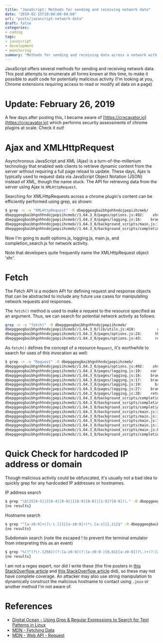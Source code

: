 ```yaml
---
title: "JavaScript: Methods for sending and receiving network data"
date: "2019-02-15T10:00:00-04:00"
url: "posts/javascript-network-data"
draft: false
categories:
- coding
tags:
- javascript
- development
- monitoring
summary: "Methods for sending and receiving data across a network with JavaScript"
---
```


JavaScript offers several methods for sending and receiving network data. This
post attempts to enumerate all forms known at this time, to make it possible to
audit code for potentially malicious activity (I'm looking at you, Chrome
extensions requiring access to read or modify all data on a page)

# Update: February 26, 2019

A few days after posting this, I became aware of
[https://crxcavator.io](https://crxcavator.io) which performs security
assessments of chrome plugins at scale. Check it out!

# Ajax and XMLHttpRequest

Asynchronous JavaScript and XML (Ajax) is a turn-of-the-millenium technology
that enabled web clients to retrieve dynamic content from the server without
requiring a full page reload to update. These days, Ajax is typically used to
request data via JavaScript Object Notation (JSON) instead of XML, though the
name stuck. The API for retrieving data from the server using Ajax is
`XMLHttpRequest`.

Searching for XMLHttpRequests across a chrome plugin's content can be
efficiently performed using grep, as shown:

```bash
$ grep -n -e "XMLHttpRequest" -R dbepggeogbaibhgnhhndojpepiihcmeb/
dbepggeogbaibhgnhhndojpepiihcmeb//1.64.3_0/pages/options.js:492:    xhr = new XMLHttpRequest();
dbepggeogbaibhgnhhndojpepiihcmeb//1.64.3_0/pages/logging.js:16:    branchRefRequest = new XMLHttpRequest();
dbepggeogbaibhgnhhndojpepiihcmeb//1.64.3_0/background_scripts/main.js:140:    req = new XMLHttpRequest();
dbepggeogbaibhgnhhndojpepiihcmeb//1.64.3_0/background_scripts/completion_search.js:56:      xhr = new XMLHttpRequest();
```

Now I'm going to audit options.js, logging.js, main.js, and completion_search.js
for network activity.

Note that developers quite frequently name the XMLHttpRequest object 'xhr'.

# Fetch

The Fetch API is a modern API for defining request and response objects that can
be abstracted to include any future use cases for manipulating network requests
and responses.

The `fetch()` method is used to make a request to the resource specified as an
argument. Thus, we can search for potential network activity as follows:

```bash
grep -n -e "fetch(" -R dbepggeogbaibhgnhhndojpepiihcmeb/
dbepggeogbaibhgnhhndojpepiihcmeb//1.64.3_0/lib/utils.js:418:          return fetch(function(data) {
dbepggeogbaibhgnhhndojpepiihcmeb//1.64.3_0/pages/options.js:24:      this.fetch();
dbepggeogbaibhgnhhndojpepiihcmeb//1.64.3_0/pages/options.js:43:      return this.fetch();
```

As `fetch()` defines the concept of a resource `Request`, it's worthwhile to
search for uses of this invocation as well:

```bash
$ grep -n -e "Request" -R dbepggeogbaibhgnhhndojpepiihcmeb/
dbepggeogbaibhgnhhndojpepiihcmeb//1.64.3_0/pages/options.js:492:    xhr = new XMLHttpRequest();
dbepggeogbaibhgnhhndojpepiihcmeb//1.64.3_0/pages/logging.js:10:    var branchRefRequest;
dbepggeogbaibhgnhhndojpepiihcmeb//1.64.3_0/pages/logging.js:16:    branchRefRequest = new XMLHttpRequest();
dbepggeogbaibhgnhhndojpepiihcmeb//1.64.3_0/pages/logging.js:17:    branchRefRequest.addEventListener("load", function() {
dbepggeogbaibhgnhhndojpepiihcmeb//1.64.3_0/pages/logging.js:19:      branchRefParts = branchRefRequest.responseText.split("refs/heads/", 2);
dbepggeogbaibhgnhhndojpepiihcmeb//1.64.3_0/pages/logging.js:27:    branchRefRequest.open("GET", chrome.extension.getURL(".git/HEAD"));
dbepggeogbaibhgnhhndojpepiihcmeb//1.64.3_0/pages/logging.js:28:    return branchRefRequest.send();
dbepggeogbaibhgnhhndojpepiihcmeb//1.64.3_0/background_scripts/completion.js:515:    SearchEngineCompleter.prototype.preprocessRequest = function(request) {
dbepggeogbaibhgnhhndojpepiihcmeb//1.64.3_0/background_scripts/completion.js:787:        if (typeof completer.preprocessRequest === "function") {
dbepggeogbaibhgnhhndojpepiihcmeb//1.64.3_0/background_scripts/completion.js:788:          completer.preprocessRequest(request);
dbepggeogbaibhgnhhndojpepiihcmeb//1.64.3_0/background_scripts/main.js:3:  var BackgroundCommands, DISABLED_ICON, ENABLED_ICON, Frames, HintCoordinator, PARTIAL_ICON, TabOperations, completers, completionHandlers, completionSources, cycleToFrame, fn, forCountTabs, frameIdsForTab, handleCompletions, handleFrameFocused, i, icon, iconImageData, j, len, len1, mkRepeatCommand, moveTab, onURLChange, portHandlers, ref, ref1, removeTabsRelative, root, scale, selectSpecificTab, selectTab, sendRequestHandlers, showUpgradeMessage, toggleMuteTab,
dbepggeogbaibhgnhhndojpepiihcmeb//1.64.3_0/background_scripts/main.js:122:    if (sendRequestHandlers[request.handler]) {
dbepggeogbaibhgnhhndojpepiihcmeb//1.64.3_0/background_scripts/main.js:123:      sendResponse(sendRequestHandlers[request.handler](request, sender));
dbepggeogbaibhgnhhndojpepiihcmeb//1.64.3_0/background_scripts/main.js:140:    req = new XMLHttpRequest();
dbepggeogbaibhgnhhndojpepiihcmeb//1.64.3_0/background_scripts/main.js:870:  sendRequestHandlers = {
dbepggeogbaibhgnhhndojpepiihcmeb//1.64.3_0/background_scripts/completion_search.js:56:      xhr = new XMLHttpRequest();
```

# Quick Check for hardcoded IP address or domain

Though malicious activity could be obfuscated, it's usually not a bad idea to
quickly grep for any hardcoded IP addresses or hostnames.

IP address search

```bash
$ grep "\b(25[0-5]|2[0-4][0-9]|1[0-9][0-9]|[1-9]?[0-9])\." -R dbepggeogbaibhgnhhndojpepiihcmeb/
{no results}
```

Hostname search

```bash
$ grep "^[a-z0-9]+([\-\.]{1}[a-z0-9]+)*\.[a-z]{2,11}$" -R dbepggeogbaibhgnhhndojpepiihcmeb/
{no results}
```

Subdomain search (note the escaped \! to prevent the terminal emulator from
interpreting this as an event)

```bash
$ grep "%(?^(?\!.{256})(?:[a-z0-9](?:[a-z0-9-]{0,61}[a-z0-9])?\.)+(?:[a-z]{1,63}| xn--[a-z0-9]{1,59})$%xi" -R dbepggeogbaibhgnhhndojpepiihcmeb/
{no results}
```

I am not a regex expert, nor did I write these (the fine posters in [this
StackOverflow
article](https://stackoverflow.com/questions/10306690/what-is-a-regular-expression-which-will-match-a-valid-domain-name-without-a-subd)
and [this StackOverflow
article](https://stackoverflow.com/questions/7930751/regexp-for-subdomain) did),
so these may not have complete coverage. An attacker may also use string
manipulation to dynamically construct the malicious hostname to contact using
`.join` or another method I'm not aware of.

# References

* [Digital Ocean - Using Grep & Regular Expressions to Search for Text Patterns
  in
  Linux](https://www.digitalocean.com/community/tutorials/using-grep-regular-expressions-to-search-for-text-patterns-in-linux)
* [MDN - Fetching
  Data](https://developer.mozilla.org/en-US/docs/Learn/JavaScript/Client-side_web_APIs/Fetching_data)
* [MDN - Web API -
  Request](https://developer.mozilla.org/en-US/docs/Web/API/Request)
